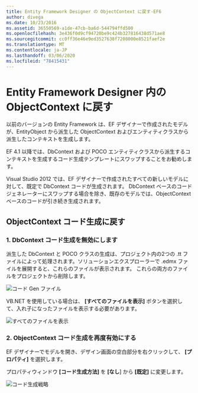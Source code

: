 ```yaml
---
title: Entity Framework Designer の ObjectContext に戻す-EF6
author: divega
ms.date: 10/23/2016
ms.assetid: 36550569-a1de-47cb-ba6d-544794ffd500
ms.openlocfilehash: 3e436f0d9cf94720be9c424b327816438d571ae8
ms.sourcegitcommit: cc0ff36e46e9ed3527638f7208000e8521faef2e
ms.translationtype: MT
ms.contentlocale: ja-JP
ms.lasthandoff: 03/06/2020
ms.locfileid: "78415431"
---
```

# <a name="reverting-to-objectcontext-in-entity-framework-designer"></a>Entity Framework Designer 内の ObjectContext に戻す
以前のバージョンの Entity Framework は、EF デザイナーで作成されたモデルが、EntityObject から派生した ObjectContext およびエンティティクラスから派生したコンテキストを生成します。

EF 4.1 以降では、DbContext および POCO エンティティクラスから派生するコンテキストを生成するコード生成テンプレートにスワップすることをお勧めします。

Visual Studio 2012 では、EF デザイナーで作成されたすべての新しいモデルに対して、既定で DbContext コードが生成されます。 DbContext ベースのコードジェネレーターにスワップする場合を除き、既存のモデルでは、ObjectContext ベースのコードが引き続き生成されます。

## <a name="reverting-back-to-objectcontext-code-generation"></a>ObjectContext コード生成に戻す

### <a name="1-disable-dbcontext-code-generation"></a>1. DbContext コード生成を無効にします

派生した DbContext と POCO クラスの生成は、プロジェクト内の2つの .tt ファイルによって処理されます。ソリューションエクスプローラーで .edmx ファイルを展開すると、これらのファイルが表示されます。 これらの両方のファイルをプロジェクトから削除します。

![コード Gen ファイル](~/ef6/media/codegenfiles.png)

VB.NET を使用している場合は、 **[すべてのファイルを表示]** ボタンを選択して、入れ子になったファイルを表示する必要があります。

![すべてのファイルを表示](~/ef6/media/showallfiles.png)

### <a name="2-re-enable-objectcontext-code-generation"></a>2. ObjectContext コード生成を再度有効にする

EF デザイナーでモデルを開き、デザイン画面の空白部分を右クリックして、 **[プロパティ]** を選択します。

プロパティウィンドウ **[コード生成方法]** を **[なし**] から **[既定]** に変更します。

![コード生成戦略](~/ef6/media/codegenstrategy.png)
